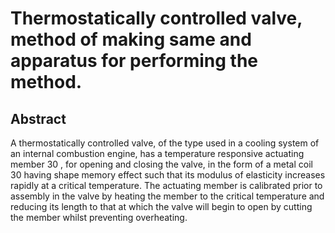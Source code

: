 # Thermostatically controlled valve, method of making same and apparatus for performing the method.

## Abstract
A thermostatically controlled valve, of the type used in a cooling system of an internal combustion engine, has a temperature responsive actuating member 30 , for opening and closing the valve, in the form of a metal coil 30 having shape memory effect such that its modulus of elasticity increases rapidly at a critical temperature. The actuating member is calibrated prior to assembly in the valve by heating the member to the critical temperature and reducing its length to that at which the valve will begin to open by cutting the member whilst preventing overheating.